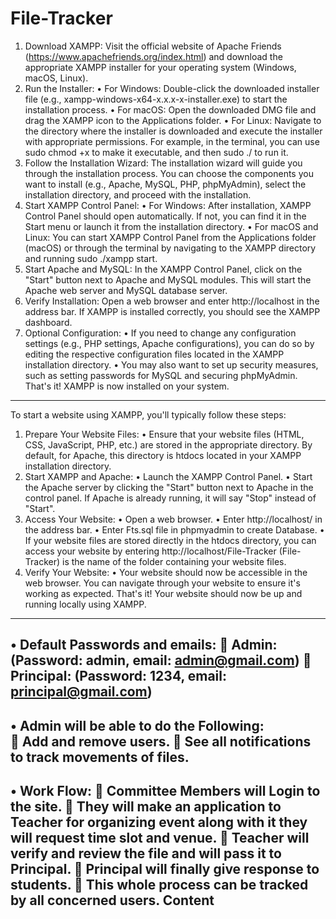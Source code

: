 # File-Tracker

1.	Download XAMPP: Visit the official website of Apache Friends (https://www.apachefriends.org/index.html) and download the appropriate XAMPP installer for your operating system (Windows, macOS, Linux).
2.	Run the Installer:
•	For Windows: Double-click the downloaded installer file (e.g., xampp-windows-x64-x.x.x-x-installer.exe) to start the installation process.
•	For macOS: Open the downloaded DMG file and drag the XAMPP icon to the Applications folder.
•	For Linux: Navigate to the directory where the installer is downloaded and execute the installer with appropriate permissions. For example, in the terminal, you can use sudo chmod +x <installer-filename> to make it executable, and then sudo ./<installer-filename> to run it.
3.	Follow the Installation Wizard: The installation wizard will guide you through the installation process. You can choose the components you want to install (e.g., Apache, MySQL, PHP, phpMyAdmin), select the installation directory, and proceed with the installation.
4.	Start XAMPP Control Panel:
•	For Windows: After installation, XAMPP Control Panel should open automatically. If not, you can find it in the Start menu or launch it from the installation directory.
•	For macOS and Linux: You can start XAMPP Control Panel from the Applications folder (macOS) or through the terminal by navigating to the XAMPP directory and running sudo ./xampp start.
5.	Start Apache and MySQL: In the XAMPP Control Panel, click on the "Start" button next to Apache and MySQL modules. This will start the Apache web server and MySQL database server.
6.	Verify Installation: Open a web browser and enter http://localhost in the address bar. If XAMPP is installed correctly, you should see the XAMPP dashboard.
7.	Optional Configuration:
•	If you need to change any configuration settings (e.g., PHP settings, Apache configurations), you can do so by editing the respective configuration files located in the XAMPP installation directory.
•	You may also want to set up security measures, such as setting passwords for MySQL and securing phpMyAdmin.
That's it! XAMPP is now installed on your system.
------------------------------------------------------------------------------------------------------------------------------

To start a website using XAMPP, you'll typically follow these steps:
1.	Prepare Your Website Files:
•	Ensure that your website files (HTML, CSS, JavaScript, PHP, etc.) are stored in the appropriate directory. By default, for Apache, this directory is htdocs located in your XAMPP installation directory.
2.	Start XAMPP and Apache:
•	Launch the XAMPP Control Panel.
•	Start the Apache server by clicking the "Start" button next to Apache in the control panel. If Apache is already running, it will say "Stop" instead of "Start".
3.	Access Your Website:
•	Open a web browser.
•	Enter http://localhost/ in the address bar.
•	Enter Fts.sql file in phpmyadmin to create Database.
•	If your website files are stored directly in the htdocs directory, you can access your website by entering http://localhost/File-Tracker (File-Tracker) is the name of the folder containing your website files.
4.	Verify Your Website:
•	Your website should now be accessible in the web browser. You can navigate through your website to ensure it's working as expected.
That's it! Your website should now be up and running locally using XAMPP. 
---------------------------------------------------------------------------------------------------------------


•	Default Passwords and emails:
	Admin: (Password: admin, email: admin@gmail.com)
	Principal: (Password: 1234, email: principal@gmail.com)
------------------------------------------------------------

•	Admin will be able to do the Following:  
	Add and remove users.
	See all notifications to track movements of files.
--------------------------------------------------------------------------------------------

•	Work Flow: 
	Committee Members will Login to the site.
	They will make an application to Teacher for organizing event along with it they will request time slot and venue.
	Teacher will verify and review the file and will pass it to Principal.
	Principal will finally give response to students.
	This whole process can be tracked by all concerned users.
Content
------------------------------------------------------------------------------------------------------
